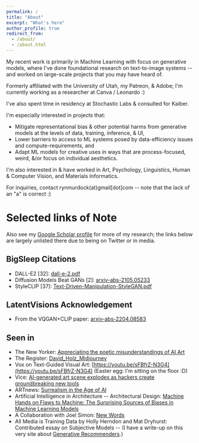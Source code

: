 ```yaml
---
permalink: /
title: "About"
excerpt: "What's here"
author_profile: true
redirect_from: 
  - /about/
  - /about.html
--- 
```




My recent work is primarily in Machine Learning with focus on generative models, where I've done foundational research on text-to-image systems -- and worked on large-scale projects that you may have heard of.

Formerly affiliated with the University of Utah, my Patreon, & Adobe; I'm currently working as a researcher at Canva / Leonardo :)

I've also spent time in residency at Stochastic Labs & consulted for Kaiber.


I'm especially interested in projects that:
* Mitigate representational bias & other potential harms from generative models at the levels of data, training, inference, & UI,
* Lower barriers to access to ML systems posed by data-efficiency issues and compute-requirements, and
* Adapt ML models for creative uses in ways that are process-focused, weird, &/or focus on individual aesthetics. 

I'm also interested in & have worked in Art, Psychology, Linguistics, Human & Computer Vision, and Materials Informatics. 

For inquiries, contact rynmurdock(at)gmail[dot]com -- note that the lack of an "a" is correct :)

# Selected links of Note

Also see my [Google Scholar profile](https://scholar.google.com/citations?user=L2Fmp1AAAAAJ&hl=en) for more of my research; the links below are largely unlisted there due to being on Twitter or in media.

## BigSleep Citations
* DALL-E2 [32]: [dall-e-2.pdf](https://cdn.openai.com/papers/dall-e-2.pdf)
* Diffusion Models Beat GANs [2]: [arxiv-abs-2105.05233](https://arxiv.org/abs/2105.05233)
* StyleCLIP [37]: [Text-Driven-Manipulation-StyleGAN.pdf](https://openaccess.thecvf.com/content/ICCV2021/papers/Patashnik_StyleCLIP_Text-Driven_Manipulation_of_StyleGAN_Imagery_ICCV_2021_paper.pdf)

## LatentVisions Acknowledgement
* From the VQGAN+CLIP paper: [arxiv-abs-2204.08583](https://arxiv.org/abs/2204.08583)

## Seen in
* The New Yorker: [Appreciating the poetic misunderstandings of AI Art](https://www.newyorker.com/culture/infinite-scroll/appreciating-the-poetic-misunderstandings-of-ai-art)
* The Register: [David_Holz_Midjourney](https://www.theregister.com/2022/08/01/david_holz_midjourney/)
* Vox on Text-Guided Visual Art: [https://youtu.be/sFBfrZ-N3G4](https://youtu.be/sFBfrZ-N3G4) (Easter egg: I'm sitting on the floor :D)
* Vice: [AI-generated art scene explodes as hackers create groundbreaking new tools](https://www.vice.com/en/article/n7bqj7/ai-generated-art-scene-explodes-as-hackers-create-groundbreaking-new-tools)
* ARTnews: [Surrealism in the Age of AI](https://www.artnews.com/list/art-news/artists/surrealism-and-artificial-intelligence-art-1234704046/this-is-not-a-pipe-why-do-ai-images-look-surreal/)
* Artificial Intelligence in Architecture -- Architectural Design: [Machine Hands on Flaws to Machine: The Surprising Sources of Biases in Machine Learning Models](https://onlinelibrary.wiley.com/toc/15542769/2024/94/3)
* A Collaboration with Joel Simon: [New Words](https://www.joelsimon.net/new-words)
* All Media is Training Data by Holly Herndon and Mat Dryhurst: Contributed essay on Subjective Models -- (I have a write-up on this very site about [Generative Recommenders](https://rynmurdock.github.io/writing/generative_recommenders.md).)

